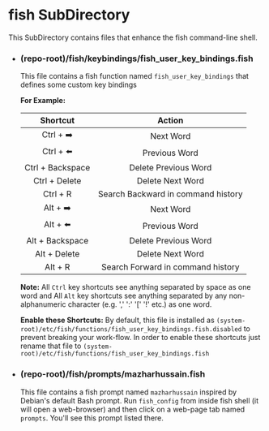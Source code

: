 # fish SubDirectory

This SubDirectory contains files that enhance the fish command-line shell.

- ### (repo-root)/fish/keybindings/fish_user_key_bindings.fish

  This file contains a fish function named `fish_user_key_bindings` that defines some custom key bindings

  **For Example:**

  |     Shortcut     |               Action               |
  | :--------------: | :--------------------------------: |
  |     Ctrl + ➡️     |             Next Word              |
  |     Ctrl + ⬅️     |           Previous Word            |
  | Ctrl + Backspace |        Delete Previous Word        |
  |  Ctrl + Delete   |          Delete Next Word          |
  |     Ctrl + R     | Search Backward in command history |
  |     Alt + ➡️      |             Next Word              |
  |     Alt + ⬅️      |           Previous Word            |
  | Alt + Backspace  |        Delete Previous Word        |
  |   Alt + Delete   |          Delete Next Word          |
  |     Alt + R      | Search Forward in command history  |

  **Note:** All `Ctrl` key shortcuts see anything separated by space as one word and All `Alt` key shortcuts see anything separated by any non-alphanumeric character (e.g. ',' ':' '[' '!' etc.) as one word.

  **Enable these Shortcuts:** By default, this file is installed as `(system-root)/etc/fish/functions/fish_user_key_bindings.fish.disabled` to prevent breaking your work-flow. In order to enable these shortcuts just rename that file to `(system-root)/etc/fish/functions/fish_user_key_bindings.fish`

- ### (repo-root)/fish/prompts/mazharhussain.fish

  This file contains a fish prompt named `mazharhussain` inspired by Debian's default Bash prompt. Run `fish_config` from inside fish shell (it will open a web-browser) and then click on a web-page tab named `prompts`. You'll see this prompt listed there.
